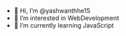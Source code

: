 - 👋 Hi, I’m @yashwanthhe15
- 👀 I’m interested in WebDevelopment
- 🌱 I’m currently learning JavaScript


<!---
yashwanthhe15/yashwanthhe15 is a ✨ special ✨ repository because its `README.md` (this file) appears on your GitHub profile.
You can click the Preview link to take a look at your changes.
--->
